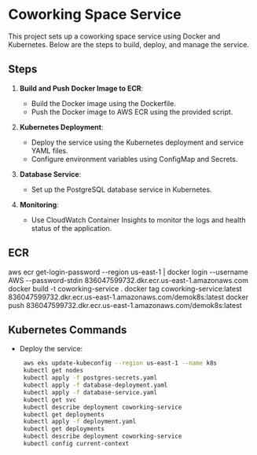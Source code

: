 # Coworking Space Service

This project sets up a coworking space service using Docker and Kubernetes. Below are the steps to build, deploy, and manage the service.

## Steps

1. **Build and Push Docker Image to ECR**:
   - Build the Docker image using the Dockerfile.
   - Push the Docker image to AWS ECR using the provided script.

2. **Kubernetes Deployment**:
   - Deploy the service using the Kubernetes deployment and service YAML files.
   - Configure environment variables using ConfigMap and Secrets.

3. **Database Service**:
   - Set up the PostgreSQL database service in Kubernetes.

4. **Monitoring**:
   - Use CloudWatch Container Insights to monitor the logs and health status of the application.

## ECR
aws ecr get-login-password --region us-east-1 | docker login --username AWS --password-stdin 836047599732.dkr.ecr.us-east-1.amazonaws.com
docker build -t coworking-service .
docker tag coworking-service:latest 836047599732.dkr.ecr.us-east-1.amazonaws.com/demok8s:latest
docker push 836047599732.dkr.ecr.us-east-1.amazonaws.com/demok8s:latest


## Kubernetes Commands

- Deploy the service:
  ```sh
   aws eks update-kubeconfig --region us-east-1 --name k8s
   kubectl get nodes
   kubectl apply -f postgres-secrets.yaml
   kubectl apply -f database-deployment.yaml
   kubectl apply -f database-service.yaml
   kubectl get svc
   kubectl describe deployment coworking-service
   kubectl get deployments
   kubectl apply -f deployment.yaml
   kubectl get deployments
   kubectl describe deployment coworking-service
   kubectl config current-context
